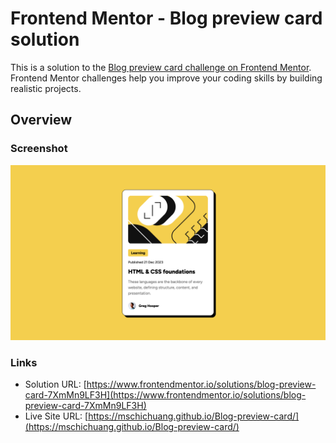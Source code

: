 # Frontend Mentor - Blog preview card solution

This is a solution to the [Blog preview card challenge on Frontend Mentor](https://www.frontendmentor.io/challenges/blog-preview-card-ckPaj01IcS). Frontend Mentor challenges help you improve your coding skills by building realistic projects.

## Overview

### Screenshot

![](./screenshot.png)

### Links

- Solution URL: [https://www.frontendmentor.io/solutions/blog-preview-card-7XmMn9LF3H](https://www.frontendmentor.io/solutions/blog-preview-card-7XmMn9LF3H)
- Live Site URL: [https://mschichuang.github.io/Blog-preview-card/](https://mschichuang.github.io/Blog-preview-card/)
